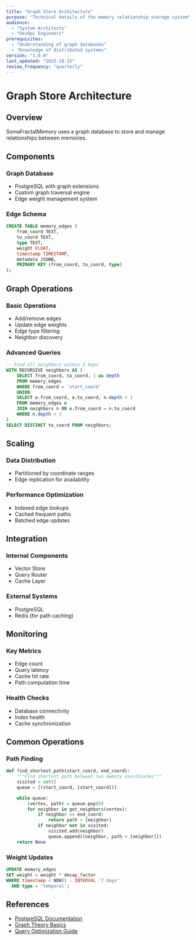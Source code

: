 ```yaml
---
title: "Graph Store Architecture"
purpose: "Technical details of the memory relationship storage system"
audience:
  - "System Architects"
  - "DevOps Engineers"
prerequisites:
  - "Understanding of graph databases"
  - "Knowledge of distributed systems"
version: "1.0.0"
last_updated: "2025-10-15"
review_frequency: "quarterly"
---
```


# Graph Store Architecture

## Overview
SomaFractalMemory uses a graph database to store and manage relationships between memories.

## Components

### Graph Database
- PostgreSQL with graph extensions
- Custom graph traversal engine
- Edge weight management system

### Edge Schema
```sql
CREATE TABLE memory_edges (
    from_coord TEXT,
    to_coord TEXT,
    type TEXT,
    weight FLOAT,
    timestamp TIMESTAMP,
    metadata JSONB,
    PRIMARY KEY (from_coord, to_coord, type)
);
```

## Graph Operations

### Basic Operations
- Add/remove edges
- Update edge weights
- Edge type filtering
- Neighbor discovery

### Advanced Queries
```sql
-- Find all neighbors within 2 hops
WITH RECURSIVE neighbors AS (
    SELECT from_coord, to_coord, 1 as depth
    FROM memory_edges
    WHERE from_coord = 'start_coord'
    UNION
    SELECT e.from_coord, e.to_coord, n.depth + 1
    FROM memory_edges e
    JOIN neighbors n ON e.from_coord = n.to_coord
    WHERE n.depth < 2
)
SELECT DISTINCT to_coord FROM neighbors;
```

## Scaling

### Data Distribution
- Partitioned by coordinate ranges
- Edge replication for availability

### Performance Optimization
- Indexed edge lookups
- Cached frequent paths
- Batched edge updates

## Integration

### Internal Components
- Vector Store
- Query Router
- Cache Layer

### External Systems
- PostgreSQL
- Redis (for path caching)

## Monitoring

### Key Metrics
- Edge count
- Query latency
- Cache hit rate
- Path computation time

### Health Checks
- Database connectivity
- Index health
- Cache synchronization

## Common Operations

### Path Finding
```python
def find_shortest_path(start_coord, end_coord):
    """Find shortest path between two memory coordinates"""
    visited = set()
    queue = [(start_coord, [start_coord])]

    while queue:
        (vertex, path) = queue.pop(0)
        for neighbor in get_neighbors(vertex):
            if neighbor == end_coord:
                return path + [neighbor]
            if neighbor not in visited:
                visited.add(neighbor)
                queue.append((neighbor, path + [neighbor]))
    return None
```

### Weight Updates
```sql
UPDATE memory_edges
SET weight = weight * decay_factor
WHERE timestamp < NOW() - INTERVAL '7 days'
  AND type = 'temporal';
```

## References
- [PostgreSQL Documentation](https://www.postgresql.org/docs/)
- [Graph Theory Basics](../../development-manual/concepts/graph-theory.md)
- [Query Optimization Guide](../performance.md)
